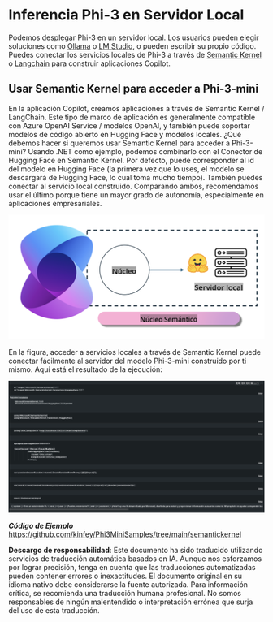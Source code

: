 # **Inferencia Phi-3 en Servidor Local**

Podemos desplegar Phi-3 en un servidor local. Los usuarios pueden elegir soluciones como [Ollama](https://ollama.com) o [LM Studio](https://llamaedge.com), o pueden escribir su propio código. Puedes conectar los servicios locales de Phi-3 a través de [Semantic Kernel](https://github.com/microsoft/semantic-kernel?WT.mc_id=aiml-138114-kinfeylo) o [Langchain](https://www.langchain.com/) para construir aplicaciones Copilot.

## **Usar Semantic Kernel para acceder a Phi-3-mini**

En la aplicación Copilot, creamos aplicaciones a través de Semantic Kernel / LangChain. Este tipo de marco de aplicación es generalmente compatible con Azure OpenAI Service / modelos OpenAI, y también puede soportar modelos de código abierto en Hugging Face y modelos locales. ¿Qué debemos hacer si queremos usar Semantic Kernel para acceder a Phi-3-mini? Usando .NET como ejemplo, podemos combinarlo con el Conector de Hugging Face en Semantic Kernel. Por defecto, puede corresponder al id del modelo en Hugging Face (la primera vez que lo uses, el modelo se descargará de Hugging Face, lo cual toma mucho tiempo). También puedes conectar al servicio local construido. Comparando ambos, recomendamos usar el último porque tiene un mayor grado de autonomía, especialmente en aplicaciones empresariales.

![sk](../../../../translated_images/sk.fc8f38bb6ac491315099aa29a2704de109fc0b052448c9bc3d7c02586c196ca4.es.png)

En la figura, acceder a servicios locales a través de Semantic Kernel puede conectar fácilmente al servidor del modelo Phi-3-mini construido por ti mismo. Aquí está el resultado de la ejecución:

![skrun](../../../../translated_images/skrun.f579fcb28592ba4644af8b578e66fb01923bf032b670cef44874c6550e85876d.es.png)

***Código de Ejemplo*** https://github.com/kinfey/Phi3MiniSamples/tree/main/semantickernel

**Descargo de responsabilidad**:
Este documento ha sido traducido utilizando servicios de traducción automática basados en IA. Aunque nos esforzamos por lograr precisión, tenga en cuenta que las traducciones automatizadas pueden contener errores o inexactitudes. El documento original en su idioma nativo debe considerarse la fuente autorizada. Para información crítica, se recomienda una traducción humana profesional. No somos responsables de ningún malentendido o interpretación errónea que surja del uso de esta traducción.